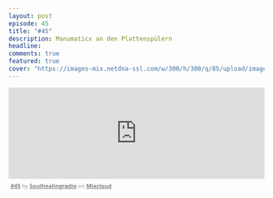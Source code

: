 ```yaml
---
layout: post
episode: 45
title: "#45"
description: Manumaticx an den Plattenspülern
headline:
comments: true
featured: true
cover: "https://images-mix.netdna-ssl.com/w/300/h/300/q/85/upload/images/extaudio/430c4b4e-4de9-4fe2-b0fb-70d02a4265c5.jpg"
---
```


<iframe width="100%" height="180" src="https://www.mixcloud.com/widget/iframe/?embed_type=widget_standard&amp;embed_uuid=ce49af9d-80f9-43a6-ba25-24ac018e66f7&amp;feed=https%3A%2F%2Fwww.mixcloud.com%2Fsoulhealingradio%2F45%2F&amp;hide_cover=1&amp;hide_tracklist=1&amp;replace=0" frameborder="0"></iframe><div style="clear: both; height: 3px; width: auto;"></div><p style="display: block; font-size: 11px; font-family: 'Open Sans', Helvetica, Arial, sans-serif; margin: 0px; padding: 3px 4px; color: rgb(153, 153, 153); width: auto;"><a href="https://www.mixcloud.com/soulhealingradio/45/?utm_source=widget&amp;utm_medium=web&amp;utm_campaign=base_links&amp;utm_term=resource_link" target="_blank" style="color:#808080; font-weight:bold;">#45</a><span> by </span><a href="https://www.mixcloud.com/soulhealingradio/?utm_source=widget&amp;utm_medium=web&amp;utm_campaign=base_links&amp;utm_term=profile_link" target="_blank" style="color:#808080; font-weight:bold;">Soulhealingradio</a><span> on </span><a href="https://www.mixcloud.com/?utm_source=widget&amp;utm_medium=web&amp;utm_campaign=base_links&amp;utm_term=homepage_link" target="_blank" style="color:#808080; font-weight:bold;"> Mixcloud</a></p><div style="clear: both; height: 3px; width: auto;"></div>
